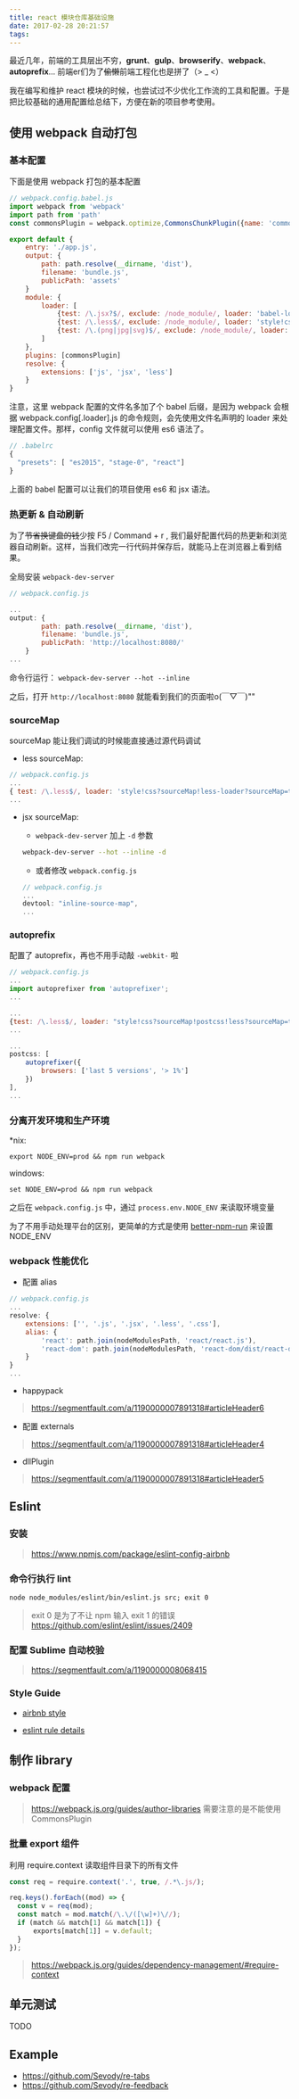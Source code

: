 ```yaml
---
title: react 模块仓库基础设施
date: 2017-02-28 20:21:57
tags:
---
```


最近几年，前端的工具层出不穷，**grunt**、**gulp**、**browserify**、**webpack**、**autoprefix**...
前端er们为了~~偷懒~~前端工程化也是拼了（> _ <）

我在编写和维护 react 模块的时候，也尝试过不少优化工作流的工具和配置。于是把比较基础的通用配置给总结下，方便在新的项目参考使用。

<!--more-->

## 使用 webpack 自动打包

### 基本配置

下面是使用 webpack 打包的基本配置

```javascript
// webpack.config.babel.js
import webpack from 'webpack'
import path from 'path'
const commonsPlugin = webpack.optimize,CommonsChunkPlugin({name: 'common', minChunks: 2})

export default {
    entry: './app.js',
    output: {
        path: path.resolve(__dirname, 'dist'),
        filename: 'bundle.js',
        publicPath: 'assets'
    }
    module: {
        loader: [
            {test: /\.jsx?$/, exclude: /node_module/, loader: 'babel-loader'},
            {test: /\.less$/, exclude: /node_module/, loader: 'style!css!less'},
            {test: /\.(png|jpg|svg)$/, exclude: /node_module/, loader: 'url-loader'}
        ]
    },
    plugins: [commonsPlugin]
    resolve: {
        extensions: ['js', 'jsx', 'less']
    }
}
```

注意，这里 webpack 配置的文件名多加了个 babel 后缀，是因为 webpack 会根据 webpack.config[.loader].js 的命令规则，会先使用文件名声明的 loader 来处理配置文件。那样，config 文件就可以使用 es6 语法了。

```javascript
// .babelrc
{
  "presets": [ "es2015", "stage-0", "react"]
}
```

上面的 babel 配置可以让我们的项目使用 es6 和 jsx 语法。


### 热更新 & 自动刷新

为了~~节省换键盘的钱~~少按 F5 / Command + r , 我们最好配置代码的热更新和浏览器自动刷新。这样，当我们改完一行代码并保存后，就能马上在浏览器上看到结果。

全局安装 `webpack-dev-server`

```js
// webpack.config.js

...
output: {
        path: path.resolve(__dirname, 'dist'),
        filename: 'bundle.js',
        publicPath: 'http://localhost:8080/'
    }
...
```

命令行运行： `webpack-dev-server --hot --inline`

之后，打开 `http://localhost:8080` 就能看到我们的页面啦o(￣▽￣)""

### sourceMap

sourceMap 能让我们调试的时候能直接通过源代码调试

- less sourceMap:

```js
// webpack.config.js
...
{ test: /\.less$/, loader: 'style!css?sourceMap!less-loader?sourceMap=true' }
...
```

- jsx sourceMap:

    - `webpack-dev-server` 加上 `-d` 参数

    ```bash
    webpack-dev-server --hot --inline -d
    ```

    - 或者修改 `webpack.config.js`

    ```js
    // webpack.config.js
    ...
    devtool: "inline-source-map",
    ...
    ```

### autoprefix

配置了 autoprefix，再也不用手动敲 `-webkit-` 啦

```js
// webpack.config.js
...
import autoprefixer from 'autoprefixer';
...

...
{test: /\.less$/, loader: "style!css?sourceMap!postcss!less?sourceMap=true"}
...

...
postcss: [
    autoprefixer({
        browsers: ['last 5 versions', '> 1%']
    })
],
...
```

### 分离开发环境和生产环境

*nix:

`export NODE_ENV=prod && npm run webpack`

windows:

`set NODE_ENV=prod && npm run webpack`

之后在 `webpack.config.js` 中，通过 `process.env.NODE_ENV` 来读取环境变量

为了不用手动处理平台的区别，更简单的方式是使用 [better-npm-run](https://www.npmjs.com/package/better-npm-run) 来设置 NODE_ENV

### webpack 性能优化

- 配置 alias

```js
// webpack.config.js
...
resolve: {
    extensions: ['', '.js', '.jsx', '.less', '.css'],
    alias: {
        'react': path.join(nodeModulesPath, 'react/react.js'),
        'react-dom': path.join(nodeModulesPath, 'react-dom/dist/react-dom.js')
    }
}
...
```

- happypack
> https://segmentfault.com/a/1190000007891318#articleHeader6

- 配置 externals
> https://segmentfault.com/a/1190000007891318#articleHeader4

- dllPlugin
> https://segmentfault.com/a/1190000007891318#articleHeader5

## Eslint

### 安装
> https://www.npmjs.com/package/eslint-config-airbnb

### 命令行执行 lint

`node node_modules/eslint/bin/eslint.js src; exit 0`

> exit 0 是为了不让 npm 输入 exit 1 的错误
> https://github.com/eslint/eslint/issues/2409

### 配置 Sublime 自动校验
> https://segmentfault.com/a/1190000008068415

### Style Guide

- [airbnb style](https://github.com/airbnb/javascript)

- [eslint rule details](http://eslint.org/docs/rules)

## 制作 library

### webpack 配置

> https://webpack.js.org/guides/author-libraries
> 需要注意的是不能使用 CommonsPlugin

### 批量 export 组件

利用 require.context 读取组件目录下的所有文件

```js
const req = require.context('.', true, /.*\.js/);

req.keys().forEach((mod) => {
  const v = req(mod);
  const match = mod.match(/\.\/([\w]+)\//);
  if (match && match[1] && match[1]) {
      exports[match[1]] = v.default;
  }
});
```

> https://webpack.js.org/guides/dependency-management/#require-context

## 单元测试
TODO

## Example

- https://github.com/Sevody/re-tabs
- https://github.com/Sevody/re-feedback

